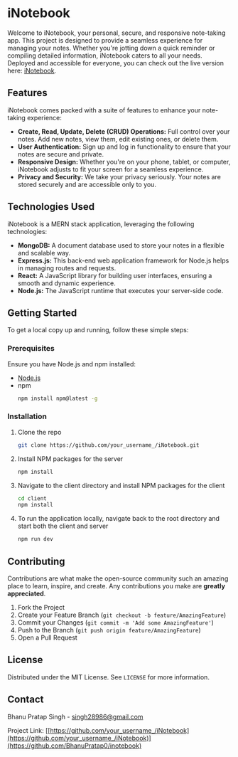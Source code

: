 # iNotebook

Welcome to iNotebook, your personal, secure, and responsive note-taking app. This project is designed to provide a seamless experience for managing your notes. Whether you're jotting down a quick reminder or compiling detailed information, iNotebook caters to all your needs. Deployed and accessible for everyone, you can check out the live version here: [iNotebook](https://bhanu-inotebook.netlify.app/).

## Features

iNotebook comes packed with a suite of features to enhance your note-taking experience:

- **Create, Read, Update, Delete (CRUD) Operations:** Full control over your notes. Add new notes, view them, edit existing ones, or delete them.
- **User Authentication:** Sign up and log in functionality to ensure that your notes are secure and private.
- **Responsive Design:** Whether you're on your phone, tablet, or computer, iNotebook adjusts to fit your screen for a seamless experience.
- **Privacy and Security:** We take your privacy seriously. Your notes are stored securely and are accessible only to you.

## Technologies Used

iNotebook is a MERN stack application, leveraging the following technologies:

- **MongoDB:** A document database used to store your notes in a flexible and scalable way.
- **Express.js:** This back-end web application framework for Node.js helps in managing routes and requests.
- **React:** A JavaScript library for building user interfaces, ensuring a smooth and dynamic experience.
- **Node.js:** The JavaScript runtime that executes your server-side code.

## Getting Started

To get a local copy up and running, follow these simple steps:

### Prerequisites

Ensure you have Node.js and npm installed:
- [Node.js](https://nodejs.org/en/download/)
- npm
  ```sh
  npm install npm@latest -g
  ```

### Installation

1. Clone the repo
   ```sh
   git clone https://github.com/your_username_/iNotebook.git
   ```
2. Install NPM packages for the server
   ```sh
   npm install
   ```
3. Navigate to the client directory and install NPM packages for the client
   ```sh
   cd client
   npm install
   ```
4. To run the application locally, navigate back to the root directory and start both the client and server
   ```sh
   npm run dev
   ```

## Contributing

Contributions are what make the open-source community such an amazing place to learn, inspire, and create. Any contributions you make are **greatly appreciated**.

1. Fork the Project
2. Create your Feature Branch (`git checkout -b feature/AmazingFeature`)
3. Commit your Changes (`git commit -m 'Add some AmazingFeature'`)
4. Push to the Branch (`git push origin feature/AmazingFeature`)
5. Open a Pull Request

## License

Distributed under the MIT License. See `LICENSE` for more information.

## Contact

Bhanu Pratap Singh - singh28986@gmail.com

Project Link: [[https://github.com/your_username_/iNotebook](https://github.com/your_username_/iNotebook)](https://github.com/BhanuPratap0/inotebook)
